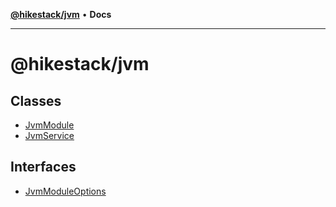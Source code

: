 [**@hikestack/jvm**](/official/reference/jvm/index.md) • **Docs**

***

# @hikestack/jvm

## Classes

- [JvmModule](/official/reference/jvm/classes/JvmModule.md)
- [JvmService](/official/reference/jvm/classes/JvmService.md)

## Interfaces

- [JvmModuleOptions](/official/reference/jvm/interfaces/JvmModuleOptions.md)
